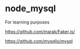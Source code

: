 # node_mysql
For learning purposes

https://github.com/marak/Faker.js/

https://github.com/mysqljs/mysql
